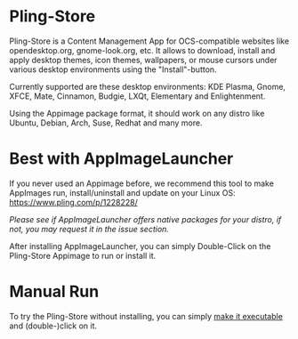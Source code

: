 # Pling-Store

Pling-Store is a Content Management App for OCS-compatible websites like opendesktop.org, gnome-look.org, etc.
It allows to download, install and apply desktop themes, icon themes, wallpapers, or mouse cursors under various desktop environments using the "Install"-button.

Currently supported are these desktop environments:
KDE Plasma, Gnome, XFCE, Mate, Cinnamon, Budgie, LXQt, Elementary and Enlightenment.

Using the Appimage package format, it should work on any distro like Ubuntu, Debian, Arch, Suse, Redhat and many more.


# Best with AppImageLauncher

If you never used an Appimage before, we recommend this tool to make AppImages run, install/uninstall and update on your Linux OS:
https://www.pling.com/p/1228228/

*Please see if AppImageLauncher offers native packages for your distro, if not, you may request it in the issue section.*

After installing AppImageLauncher, you can simply Double-Click on the Pling-Store Appimage to run or install it.


# Manual Run

To try the Pling-Store without installing, you can simply [make it executable](https://youtu.be/nzZ6Ikc7juw?t=78) and (double-)click on it. 